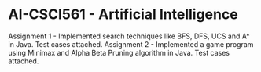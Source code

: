 # AI-CSCI561 - Artificial Intelligence
Assignment 1 - Implemented search techniques like BFS, DFS, UCS and A* in Java. Test cases attached.
Assignment 2 - Implemented a game program using Minimax and Alpha Beta Pruning algorithm in Java. Test cases attached.
